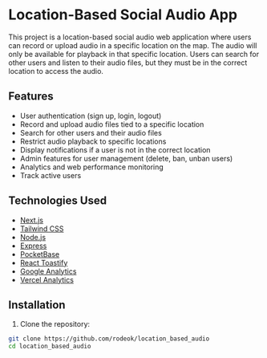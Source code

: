 # Location-Based Social Audio App

This project is a location-based social audio web application where users can record or upload audio in a specific location on the map. The audio will only be available for playback in that specific location. Users can search for other users and listen to their audio files, but they must be in the correct location to access the audio.

## Features

- User authentication (sign up, login, logout)
- Record and upload audio files tied to a specific location
- Search for other users and their audio files
- Restrict audio playback to specific locations
- Display notifications if a user is not in the correct location
- Admin features for user management (delete, ban, unban users)
- Analytics and web performance monitoring
- Track active users

## Technologies Used

- [Next.js](https://nextjs.org/)
- [Tailwind CSS](https://tailwindcss.com/)
- [Node.js](https://nodejs.org/)
- [Express](https://expressjs.com/)
- [PocketBase](https://pocketbase.io/)
- [React Toastify](https://fkhadra.github.io/react-toastify/)
- [Google Analytics](https://analytics.google.com/)
- [Vercel Analytics](https://vercel.com/docs/analytics)

## Installation

1. Clone the repository:

```bash
git clone https://github.com/rodeok/location_based_audio
cd location_based_audio
